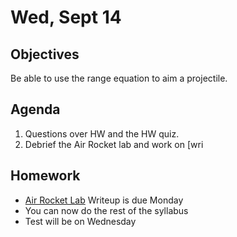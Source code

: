 Wed, Sept 14
=========  

Objectives
------------
Be able to use the range equation to aim a projectile.

Agenda  
---------  

1. Questions over HW and the HW quiz.
2. Debrief the Air Rocket lab and work on [wri


Homework
-------------  

- [Air Rocket Lab](https://avon.schoology.com/assignment/5144957930/) Writeup is due Monday
- You can now do the rest of the syllabus
- Test will be on Wednesday
<!--stackedit_data:
eyJoaXN0b3J5IjpbLTkzMDQxMjc2NiwtMTM1NDg1NTE5MSw1OT
gzNjMxNzUsLTE5NzYwMjU4NzcsLTE5NTgxNTc3MzAsMzgyNDc5
MDYzLC0xNTEwMDkyMDc0LDIwNDI5NzA1NjUsLTg4NDk5MTM0Mi
wtMzQ4ODQyMzkzLC05NjkzNzU5MDYsMzgzNTY4MDI5LC0xMTk0
MDM4NjQ3LDc3MTEwOTAxOSwtMjA5OTc3NTIyNSwtMTg0NzA5NT
IzMCwxOTU5MjE3MTczLDU3ODg1MTMzOCwtMTk3NzYwMDY0NSwt
MTQ2MTcyMTY0N119
-->